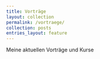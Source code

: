 ```yaml
---
title: Vorträge
layout: collection
permalink: /vortraege/
collection: posts
entries_layout: feature
---
```


Meine aktuellen Vorträge und Kurse
